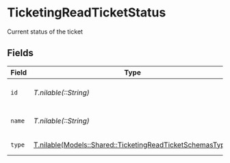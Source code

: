 # TicketingReadTicketStatus

Current status of the ticket


## Fields

| Field                                                                                                              | Type                                                                                                               | Required                                                                                                           | Description                                                                                                        | Example                                                                                                            |
| ------------------------------------------------------------------------------------------------------------------ | ------------------------------------------------------------------------------------------------------------------ | ------------------------------------------------------------------------------------------------------------------ | ------------------------------------------------------------------------------------------------------------------ | ------------------------------------------------------------------------------------------------------------------ |
| `id`                                                                                                               | *T.nilable(::String)*                                                                                              | :heavy_minus_sign:                                                                                                 | The id of the ticket status.                                                                                       | 001                                                                                                                |
| `name`                                                                                                             | *T.nilable(::String)*                                                                                              | :heavy_minus_sign:                                                                                                 | The name of the ticket status.                                                                                     | Backlog                                                                                                            |
| `type`                                                                                                             | [T.nilable(Models::Shared::TicketingReadTicketSchemasType)](../../models/shared/ticketingreadticketschemastype.md) | :heavy_minus_sign:                                                                                                 | The type of this status                                                                                            |                                                                                                                    |